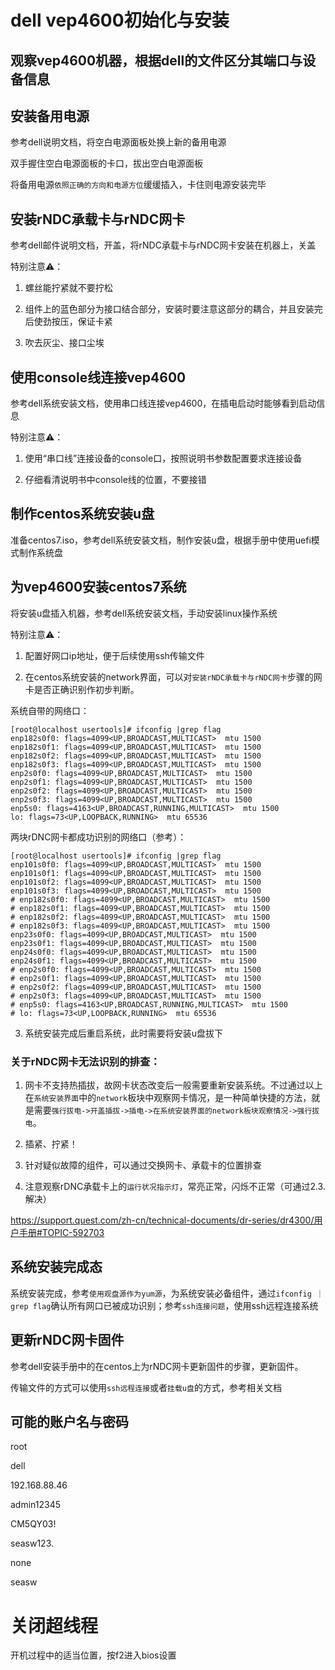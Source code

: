 # dell vep4600初始化与安装

## 观察vep4600机器，根据dell的文件区分其端口与设备信息

## 安装备用电源

参考dell说明文档，将空白电源面板处换上新的备用电源

双手握住空白电源面板的卡口，拔出空白电源面板

将备用电源`依照正确的方向和电源方位`缓缓插入，卡住则电源安装完毕

## 安装rNDC承载卡与rNDC网卡

参考dell邮件说明文档，开盖，将rNDC承载卡与rNDC网卡安装在机器上，关盖

特别注意⚠️：

1. 螺丝能拧紧就不要拧松

2. 组件上的蓝色部分为接口结合部分，安装时要注意这部分的耦合，并且安装完后使劲按压，保证卡紧

3. 吹去灰尘、接口尘埃

## 使用console线连接vep4600

参考dell系统安装文档，使用串口线连接vep4600，在插电启动时能够看到启动信息

特别注意⚠️：

1. 使用“串口线”连接设备的console口，按照说明书参数配置要求连接设备

2. 仔细看清说明书中console线的位置，不要接错

## 制作centos系统安装u盘

准备centos7.iso，参考dell系统安装文档，制作安装u盘，根据手册中使用uefi模式制作系统盘

## 为vep4600安装centos7系统

将安装u盘插入机器，参考dell系统安装文档，手动安装linux操作系统

特别注意⚠️：

1. 配置好网口ip地址，便于后续使用ssh传输文件

2. 在centos系统安装的network界面，可以对`安装rNDC承载卡与rNDC网卡`步骤的网卡是否正确识别作初步判断。

系统自带的网络口：

```shell
[root@localhost usertools]# ifconfig |grep flag
enp182s0f0: flags=4099<UP,BROADCAST,MULTICAST>  mtu 1500
enp182s0f1: flags=4099<UP,BROADCAST,MULTICAST>  mtu 1500
enp182s0f2: flags=4099<UP,BROADCAST,MULTICAST>  mtu 1500
enp182s0f3: flags=4099<UP,BROADCAST,MULTICAST>  mtu 1500
enp2s0f0: flags=4099<UP,BROADCAST,MULTICAST>  mtu 1500
enp2s0f1: flags=4099<UP,BROADCAST,MULTICAST>  mtu 1500
enp2s0f2: flags=4099<UP,BROADCAST,MULTICAST>  mtu 1500
enp2s0f3: flags=4099<UP,BROADCAST,MULTICAST>  mtu 1500
enp5s0: flags=4163<UP,BROADCAST,RUNNING,MULTICAST>  mtu 1500
lo: flags=73<UP,LOOPBACK,RUNNING>  mtu 65536
```

两块rDNC网卡都成功识别的网络口（参考）：

```shell
[root@localhost usertools]# ifconfig |grep flag
enp101s0f0: flags=4099<UP,BROADCAST,MULTICAST>  mtu 1500
enp101s0f1: flags=4099<UP,BROADCAST,MULTICAST>  mtu 1500
enp101s0f2: flags=4099<UP,BROADCAST,MULTICAST>  mtu 1500
enp101s0f3: flags=4099<UP,BROADCAST,MULTICAST>  mtu 1500
# enp182s0f0: flags=4099<UP,BROADCAST,MULTICAST>  mtu 1500
# enp182s0f1: flags=4099<UP,BROADCAST,MULTICAST>  mtu 1500
# enp182s0f2: flags=4099<UP,BROADCAST,MULTICAST>  mtu 1500
# enp182s0f3: flags=4099<UP,BROADCAST,MULTICAST>  mtu 1500
enp23s0f0: flags=4099<UP,BROADCAST,MULTICAST>  mtu 1500
enp23s0f1: flags=4099<UP,BROADCAST,MULTICAST>  mtu 1500
enp24s0f0: flags=4099<UP,BROADCAST,MULTICAST>  mtu 1500
enp24s0f1: flags=4099<UP,BROADCAST,MULTICAST>  mtu 1500
# enp2s0f0: flags=4099<UP,BROADCAST,MULTICAST>  mtu 1500
# enp2s0f1: flags=4099<UP,BROADCAST,MULTICAST>  mtu 1500
# enp2s0f2: flags=4099<UP,BROADCAST,MULTICAST>  mtu 1500
# enp2s0f3: flags=4099<UP,BROADCAST,MULTICAST>  mtu 1500
# enp5s0: flags=4163<UP,BROADCAST,RUNNING,MULTICAST>  mtu 1500
# lo: flags=73<UP,LOOPBACK,RUNNING>  mtu 65536
```

3. 系统安装完成后重启系统，此时需要将安装u盘拔下

### 关于rNDC网卡无法识别的排查：

1. 网卡不支持热插拔，故网卡状态改变后一般需要重新安装系统。不过通过以上在`系统安装界面`中的`network`板块中观察网卡情况，是一种简单快捷的方法，就是需要`强行拔电->开盖插拔->插电->在系统安装界面的network板块观察情况->强行拔电`。

2. 插紧、拧紧！

3. 针对疑似故障的组件，可以通过交换网卡、承载卡的位置排查

4. 注意观察rDNC承载卡上的`运行状况指示灯`，常亮正常，闪烁不正常（可通过2.3.解决）

https://support.quest.com/zh-cn/technical-documents/dr-series/dr4300/用户手册#TOPIC-592703

## 系统安装完成态

系统安装完成，参考`使用观盘源作为yum源`，为系统安装必备组件，通过`ifconfig ｜grep flag`确认所有网口已被成功识别；参考`ssh连接问题`，使用ssh远程连接系统

## 更新rNDC网卡固件

参考dell安装手册中的在centos上为rNDC网卡更新固件的步骤，更新固件。

传输文件的方式可以使用`ssh远程连接`或者`挂载u盘`的方式，参考相关文档

## 可能的账户名与密码

root

dell 

192.168.88.46

admin12345

CM5QY03!

seasw123.

none

seasw

# 关闭超线程

开机过程中的适当位置，按f2进入bios设置
